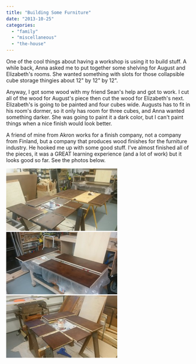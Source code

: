 ```yaml
---
title: "Building Some Furniture"
date: "2013-10-25"
categories: 
  - "family"
  - "miscellaneous"
  - "the-house"
---
```


One of the cool things about having a workshop is using it to build stuff. A while back, Anna asked me to put together some shelving for August and Elizabeth's rooms. She wanted something with slots for those collapsible cube storage thingies about 12" by 12" by 12".

Anyway, I got some wood with my friend Sean's help and got to work. I cut all of the wood for August's piece then cut the wood for Elizabeth's next. Elizabeth's is going to be painted and four cubes wide. Augusts has to fit in his room's dormer, so it only has room for three cubes, and Anna wanted something darker. She was going to paint it a dark color, but I can't paint things when a nice finish would look better.

A friend of mine from Akron works for a finish company, not a company from Finland, but a company that produces wood finishes for the furniture industry. He hooked me up with some good stuff. I've almost finished all of the pieces, it was a GREAT learning experience (and a lot of work) but it looks good so far. See the photos below.

[![cubbies-1](images/cubbies-1-300x168.jpg)](http://www.thewargos.com/wp-content/uploads/2013/10/cubbies-1.jpg) [![cubbies-2](images/cubbies-2-300x168.jpg)](http://www.thewargos.com/wp-content/uploads/2013/10/cubbies-2.jpg) [![cubbies-3](images/cubbies-3-300x168.jpg)](http://www.thewargos.com/wp-content/uploads/2013/10/cubbies-3.jpg)
